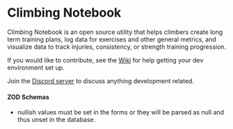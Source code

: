 # Climbing Notebook

Climbing Notebook is an open source utility that helps climbers create long term training plans, log data for exercises and other general metrics, and visualize data to track injuries, consistency, or strength training progression.

If you would like to contribute, see the [Wiki](https://github.com/diericx/climbing_notebook/wiki) for help getting your dev environment set up.

Join the [Discord server](https://discord.gg/dsmEeSNQGj) to discuss anything development related.

#### ZOD Schemas

- nullish values must be set in the forms or they will be parsed as null and thus unset
  in the database.
